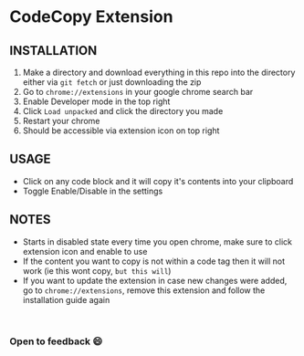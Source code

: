 # CodeCopy Extension

## INSTALLATION

1. Make a directory and download everything in this repo into the directory either via `git fetch` or just downloading the zip
2. Go to `chrome://extensions` in your google chrome search bar
3. Enable Developer mode in the top right
4. Click `Load unpacked` and click the directory you made
5. Restart your chrome
6. Should be accessible via extension icon on top right

## USAGE

- Click on any code block and it will copy it's contents into your clipboard
- Toggle Enable/Disable in the settings

## NOTES

- Starts in disabled state every time you open chrome, make sure to click extension icon and enable to use
- If the content you want to copy is not within a code tag then it will not work (ie this wont copy, `but this will`)
- If you want to update the extension in case new changes were added, go to `chrome://extensions`, remove this extension and follow the installation guide again

<br />

### Open to feedback :smile:
